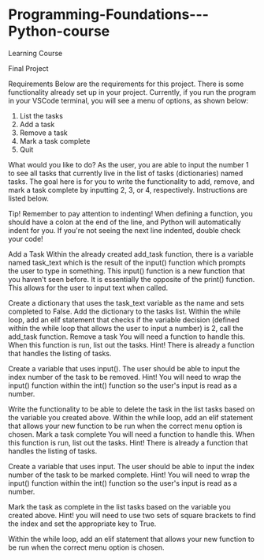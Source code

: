 # Programming-Foundations---Python-course
Learning Course

Final Project 

Requirements
Below are the requirements for this project. There is some functionality already set up in your project. Currently, if you run the program in your VSCode terminal, you will see a menu of options, as shown below:

1. List the tasks
2. Add a task
3. Remove a task
4. Mark a task complete 
5. Quit

What would you like to do?
As the user, you are able to input the number 1 to see all tasks that currently live in the list of tasks (dictionaries) named tasks. The goal here is for you to write the functionality to add, remove, and mark a task complete by inputting 2, 3, or 4, respectively. Instructions are listed below.

Tip!
Remember to pay attention to indenting! When defining a function, you should have a colon at the end of the line, and Python will automatically indent for you. If you're not seeing the next line indented, double check your code!

Add a Task
Within the already created add_task function, there is a variable named task_text which is the result of the input() function which prompts the user to type in something.
This input() function is a new function that you haven't seen before. It is essentially the opposite of the print() function. This allows for the user to input text when called.

Create a dictionary that uses the task_text variable as the name and sets completed to False.
Add the dictionary to the tasks list.
Within the while loop, add an elif statement that checks if the variable decision (defined within the while loop that allows the user to input a number) is 2, call the add_task function.
Remove a task
You will need a function to handle this.
When this function is run, list out the tasks.
Hint! There is already a function that handles the listing of tasks.

Create a variable that uses input(). The user should be able to input the index number of the task to be removed.
Hint! You will need to wrap the input() function within the int() function so the user's input is read as a number.

Write the functionality to be able to delete the task in the list tasks based on the variable you created above.
Within the while loop, add an elif statement that allows your new function to be run when the correct menu option is chosen.
Mark a task complete
You will need a function to handle this.
When this function is run, list out the tasks.
Hint! There is already a function that handles the listing of tasks.

Create a variable that uses input. The user should be able to input the index number of the task to be marked complete.
Hint! You will need to wrap the input() function within the int() function so the user's input is read as a number.

Mark the task as complete in the list tasks based on the variable you created above.
Hint! you will need to use two sets of square brackets to find the index and set the appropriate key to True.

Within the while loop, add an elif statement that allows your new function to be run when the correct menu option is chosen.

